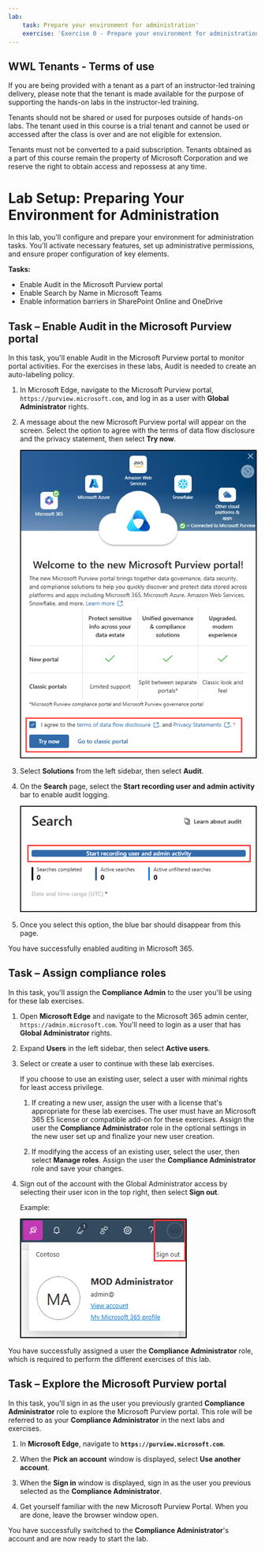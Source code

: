 ```yaml
---
lab:
    task: Prepare your environment for administration'
    exercise: 'Exercise 0 - Prepare your environment for administration'
---
```


## WWL Tenants - Terms of use

If you are being provided with a tenant as a part of an instructor-led training delivery, please note that the tenant is made available for the purpose of supporting the hands-on labs in the instructor-led training.

Tenants should not be shared or used for purposes outside of hands-on labs. The tenant used in this course is a trial tenant and cannot be used or accessed after the class is over and are not eligible for extension.

Tenants must not be converted to a paid subscription. Tenants obtained as a part of this course remain the property of Microsoft Corporation and we reserve the right to obtain access and repossess at any time.

# Lab Setup: Preparing Your Environment for Administration

In this lab, you'll configure and prepare your environment for administration tasks. You'll activate necessary features, set up administrative permissions, and ensure proper configuration of key elements.

**Tasks:**

- Enable Audit in the Microsoft Purview portal
- Enable Search by Name in Microsoft Teams
- Enable information barriers in SharePoint Online and OneDrive

## Task – Enable Audit in the Microsoft Purview portal

In this task, you'll enable Audit in the Microsoft Purview portal to monitor portal activities. For the exercises in these labs, Audit is needed to create an auto-labeling policy.

1. In Microsoft Edge, navigate to the Microsoft Purview portal, `https://purview.microsoft.com`, and log in as a user with **Global Administrator** rights.

1. A message about the new Microsoft Purview portal will appear on the screen. Select the option to agree with the terms of data flow disclosure and the privacy statement, then select **Try now**.

    ![Screenshot showing the Welcome to the new Microsoft Purview portal screen.](../Media/welcome-purview-portal.png)

1. Select **Solutions** from the left sidebar, then select **Audit**.

1. On the **Search** page, select the **Start recording user and admin activity** bar to enable audit logging.

    ![Screenshot showing the Start recording user and admin activity button.](../Media/enable-audit-button.png)

1. Once you select this option, the blue bar should disappear from this page.

You have successfully enabled auditing in Microsoft 365.

## Task – Assign compliance roles

In this task, you'll assign the **Compliance Admin** to the user you'll be using for these lab exercises.

1. Open **Microsoft Edge** and navigate to the Microsoft 365 admin center, `https://admin.microsoft.com`. You'll need to login as a user that has **Global Administrator** rights.

1. Expand **Users** in the left sidebar, then select **Active users**.

1. Select or create a user to continue with these lab exercises.

   If you choose to use an existing user, select a user with minimal rights for least access privilege.

   1. If creating a new user, assign the user with a license that's appropriate for these lab exercises. The user must have an Microsoft 365 E5 license or compatible add-on for these exercises. Assign the user the **Compliance Administrator** role in the optional settings in the new user set up and finalize your new user creation.

   1. If modifying the access of an existing user, select the user, then select **Manage roles**. Assign the user the **Compliance Administrator** role and save your changes.

1. Sign out of the account with the Global Administrator access by selecting their user icon in the top right, then select **Sign out**.

   Example:

   ![Screenshot showing the navigation path to sign out of the MOD Administrator account.](../Media/sign-out.png)

You have successfully assigned a user the **Compliance Administrator** role, which is required to perform the different exercises of this lab.

## Task – Explore the Microsoft Purview portal

In this task, you'll sign in as the user you previously granted **Compliance Administrator** role to explore the Microsoft Purview portal. This role will be referred to as your **Compliance Administrator** in the next labs and exercises.

1. In **Microsoft Edge**, navigate to **`https://purview.microsoft.com`**.

1. When the **Pick an account** window is displayed, select **Use another account**.

1. When the **Sign in** window is displayed, sign in as the user you previous selected as the **Compliance Administrator**.

1. Get yourself familiar with the new Microsoft Purview Portal. When you are done, leave the browser window open.

You have successfully switched to the **Compliance Administrator**'s account and are now ready to start the lab.
